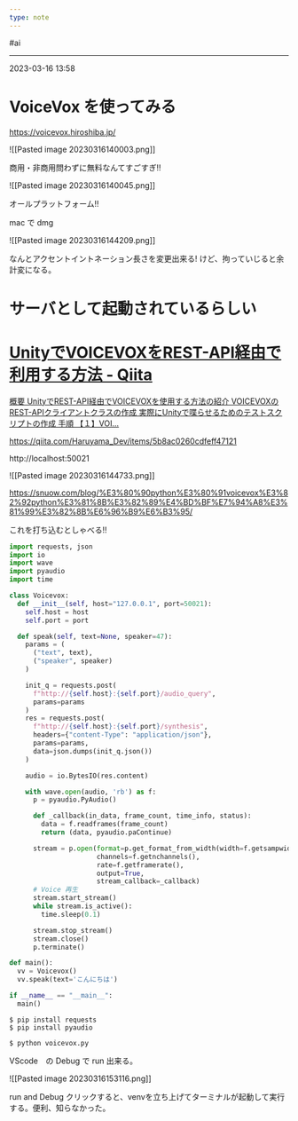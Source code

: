 ```yaml
---
type: note
---
```


#ai 

---
2023-03-16  13:58

# VoiceVox を使ってみる

https://voicevox.hiroshiba.jp/

![[Pasted image 20230316140003.png]]

商用・非商用問わずに無料なんてすごすぎ!!

![[Pasted image 20230316140045.png]]

オールプラットフォーム!!

mac で dmg

![[Pasted image 20230316144209.png]]

なんとアクセントイントネーション長さを変更出来る! けど、拘っていじると余計変になる。

# サーバとして起動されているらしい


<div class="rich-link-card-container"><a class="rich-link-card" href="https://qiita.com/Haruyama_Dev/items/5b8ac0260cdfeff47121" target="_blank">
	<div class="rich-link-image-container">
		<div class="rich-link-image" style="background-image: url('https://qiita-user-contents.imgix.net/https%3A%2F%2Fcdn.qiita.com%2Fassets%2Fpublic%2Farticle-ogp-background-9f5428127621718a910c8b63951390ad.png?ixlib=rb-4.0.0&w=1200&mark64=aHR0cHM6Ly9xaWl0YS11c2VyLWNvbnRlbnRzLmltZ2l4Lm5ldC9-dGV4dD9peGxpYj1yYi00LjAuMCZ3PTkxNiZ0eHQ9VW5pdHklRTMlODElQTdWT0lDRVZPWCVFMyU4MiU5MlJFU1QtQVBJJUU3JUI1JThDJUU3JTk0JUIxJUUzJTgxJUE3JUU1JTg4JUE5JUU3JTk0JUE4JUUzJTgxJTk5JUUzJTgyJThCJUU2JTk2JUI5JUU2JUIzJTk1JnR4dC1jb2xvcj0lMjMyMTIxMjEmdHh0LWZvbnQ9SGlyYWdpbm8lMjBTYW5zJTIwVzYmdHh0LXNpemU9NTYmdHh0LWNsaXA9ZWxsaXBzaXMmdHh0LWFsaWduPWxlZnQlMkN0b3Amcz0zYTUzZTQwNzA3ZTQ1M2IxNjgzMTNhMzZlMDRkYjFmYQ&mark-x=142&mark-y=112&blend64=aHR0cHM6Ly9xaWl0YS11c2VyLWNvbnRlbnRzLmltZ2l4Lm5ldC9-dGV4dD9peGxpYj1yYi00LjAuMCZ3PTYxNiZ0eHQ9JTQwSGFydXlhbWFfRGV2JnR4dC1jb2xvcj0lMjMyMTIxMjEmdHh0LWZvbnQ9SGlyYWdpbm8lMjBTYW5zJTIwVzYmdHh0LXNpemU9MzYmdHh0LWFsaWduPWxlZnQlMkN0b3Amcz0xMzE3NTBmNmUwM2I5ODA3MDVhMmY1N2JkMDFlOGNjYw&blend-x=142&blend-y=491&blend-mode=normal&s=d1d13478fddb86d51a34c842ffe6e2bf')">
	</div>
	</div>
	<div class="rich-link-card-text">
		<h1 class="rich-link-card-title">UnityでVOICEVOXをREST-API経由で利用する方法 - Qiita</h1>
		<p class="rich-link-card-description">
		概要 UnityでREST-API経由でVOICEVOXを使用する方法の紹介 VOICEVOXのREST-APIクライアントクラスの作成 実際にUnityで喋らせるためのテストスクリプトの作成 手順  【１】VOI...
		</p>
		<p class="rich-link-href">
		https://qiita.com/Haruyama_Dev/items/5b8ac0260cdfeff47121
		</p>
	</div>
</a></div>
http://localhost:50021

![[Pasted image 20230316144733.png]]

https://snuow.com/blog/%E3%80%90python%E3%80%91voicevox%E3%82%92python%E3%81%8B%E3%82%89%E4%BD%BF%E7%94%A8%E3%81%99%E3%82%8B%E6%96%B9%E6%B3%95/

これを打ち込むとしゃべる!!

```python
import requests, json
import io
import wave
import pyaudio
import time

class Voicevox:
  def __init__(self, host="127.0.0.1", port=50021):
    self.host = host
    self.port = port

  def speak(self, text=None, speaker=47):
    params = (
      ("text", text),
      ("speaker", speaker)
    )

    init_q = requests.post(
      f"http://{self.host}:{self.port}/audio_query",
      params=params
    )
    res = requests.post(
      f"http://{self.host}:{self.port}/synthesis",
      headers={"content-Type": "application/json"},
      params=params,
      data=json.dumps(init_q.json())
    )

    audio = io.BytesIO(res.content)

    with wave.open(audio, 'rb') as f:
      p = pyaudio.PyAudio()

      def _callback(in_data, frame_count, time_info, status):
        data = f.readframes(frame_count)
        return (data, pyaudio.paContinue)

      stream = p.open(format=p.get_format_from_width(width=f.getsampwidth()),
                      channels=f.getnchannels(),
                      rate=f.getframerate(),
                      output=True,
                      stream_callback=_callback)
      # Voice 再生
      stream.start_stream()
      while stream.is_active():
        time.sleep(0.1)

      stream.stop_stream()
      stream.close()
      p.terminate()

def main():
  vv = Voicevox()
  vv.speak(text='こんにちは')

if __name__ == "__main__":
  main()
```

```shell
$ pip install requests
$ pip install pyaudio

$ python voicevox.py
```

VScode　の Debug で run 出来る。

![[Pasted image 20230316153116.png]]

run and Debug クリックすると、venvを立ち上げてターミナルが起動して実行する。便利、知らなかった。
